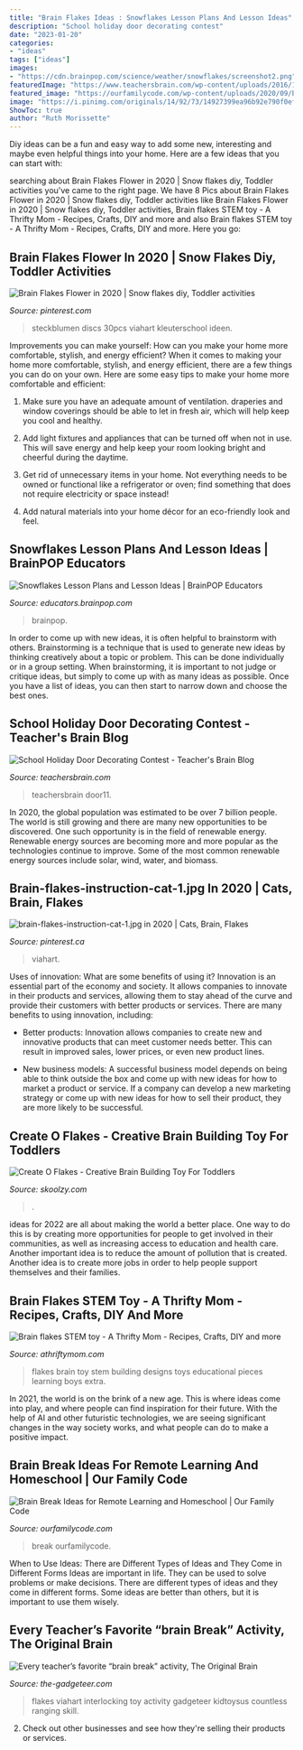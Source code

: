 ```yaml
---
title: "Brain Flakes Ideas : Snowflakes Lesson Plans And Lesson Ideas"
description: "School holiday door decorating contest"
date: "2023-01-20"
categories:
- "ideas"
tags: ["ideas"]
images:
- "https://cdn.brainpop.com/science/weather/snowflakes/screenshot2.png"
featuredImage: "https://www.teachersbrain.com/wp-content/uploads/2016/12/door11.jpg"
featured_image: "https://ourfamilycode.com/wp-content/uploads/2020/09/brain-break-ideas-remote-learning-3-683x1024.jpg"
image: "https://i.pinimg.com/originals/14/92/73/14927399ea96b92e790f0eff5cad5769.jpg"
ShowToc: true
author: "Ruth Morissette"
---
```



Diy ideas can be a fun and easy way to add some new, interesting and maybe even helpful things into your home. Here are a few ideas that you can start with: 

	

		
searching about Brain Flakes Flower in 2020 | Snow flakes diy, Toddler activities you've came to the right page. We have 8 Pics about Brain Flakes Flower in 2020 | Snow flakes diy, Toddler activities like Brain Flakes Flower in 2020 | Snow flakes diy, Toddler activities, Brain flakes STEM toy - A Thrifty Mom - Recipes, Crafts, DIY and more and also Brain flakes STEM toy - A Thrifty Mom - Recipes, Crafts, DIY and more. Here you go:
		
    
## Brain Flakes Flower In 2020 | Snow Flakes Diy, Toddler Activities

<img loading=lazy src="https://i.pinimg.com/originals/03/4b/fc/034bfc138ece3185c302cedde8762798.jpg" onerror="this.onerror=null;this.src='https://tse2.mm.bing.net/th?id=OIP.XKNFZc5btPAsSe3cTtLhRAHaHa&amp;pid=15.1';" alt="Brain Flakes Flower in 2020 | Snow flakes diy, Toddler activities">

_Source: pinterest.com_

>steckblumen discs 30pcs viahart kleuterschool ideen. 

	

Improvements you can make yourself: How can you make your home more comfortable, stylish, and energy efficient?
When it comes to making your home more comfortable, stylish, and energy efficient, there are a few things you can do on your own. Here are some easy tips to make your home more comfortable and efficient: 
1. Make sure you have an adequate amount of ventilation. draperies and window coverings should be able to let in fresh air, which will help keep you cool and healthy.

2. Add light fixtures and appliances that can be turned off when not in use. This will save energy and help keep your room looking bright and cheerful during the daytime.

3. Get rid of unnecessary items in your home. Not everything needs to be owned or functional like a refrigerator or oven; find something that does not require electricity or space instead!

4. Add natural materials into your home décor for an eco-friendly look and feel.

    
## Snowflakes Lesson Plans And Lesson Ideas | BrainPOP Educators

<img loading=lazy src="https://cdn.brainpop.com/science/weather/snowflakes/screenshot2.png" onerror="this.onerror=null;this.src='https://tse4.mm.bing.net/th?id=OIP.HxINH3xbDSYPVyKo4brtRAHaFk&amp;pid=15.1';" alt="Snowflakes Lesson Plans and Lesson Ideas | BrainPOP Educators">

_Source: educators.brainpop.com_

>brainpop. 

	

In order to come up with new ideas, it is often helpful to brainstorm with others. Brainstorming is a technique that is used to generate new ideas by thinking creatively about a topic or problem. This can be done individually or in a group setting. When brainstorming, it is important to not judge or critique ideas, but simply to come up with as many ideas as possible. Once you have a list of ideas, you can then start to narrow down and choose the best ones.

    
## School Holiday Door Decorating Contest - Teacher&#039;s Brain Blog

<img loading=lazy src="https://www.teachersbrain.com/wp-content/uploads/2016/12/door11.jpg" onerror="this.onerror=null;this.src='https://tse3.mm.bing.net/th?id=OIP.bvJRQ0jvJ32WeyB-8FEifwAAAA&amp;pid=15.1';" alt="School Holiday Door Decorating Contest - Teacher&#039;s Brain Blog">

_Source: teachersbrain.com_

>teachersbrain door11. 

	

In 2020, the global population was estimated to be over 7 billion people. The world is still growing and there are many new opportunities to be discovered. One such opportunity is in the field of renewable energy. Renewable energy sources are becoming more and more popular as the technologies continue to improve. Some of the most common renewable energy sources include solar, wind, water, and biomass.

    
## Brain-flakes-instruction-cat-1.jpg In 2020 | Cats, Brain, Flakes

<img loading=lazy src="https://i.pinimg.com/originals/14/92/73/14927399ea96b92e790f0eff5cad5769.jpg" onerror="this.onerror=null;this.src='https://tse3.mm.bing.net/th?id=OIP.P39kHibTd0WEsZNgVAZlTAHaJl&amp;pid=15.1';" alt="brain-flakes-instruction-cat-1.jpg in 2020 | Cats, Brain, Flakes">

_Source: pinterest.ca_

>viahart. 

	

Uses of innovation: What are some benefits of using it?
Innovation is an essential part of the economy and society. It allows companies to innovate in their products and services, allowing them to stay ahead of the curve and provide their customers with better products or services. There are many benefits to using innovation, including: 
- Better products: Innovation allows companies to create new and innovative products that can meet customer needs better. This can result in improved sales, lower prices, or even new product lines.

- New business models: A successful business model depends on being able to think outside the box and come up with new ideas for how to market a product or service. If a company can develop a new marketing strategy or come up with new ideas for how to sell their product, they are more likely to be successful.

    
## Create O Flakes - Creative Brain Building Toy For Toddlers

<img loading=lazy src="https://cdn.shopify.com/s/files/1/1072/5000/products/5_1024x1024.jpg?v=1499910189" onerror="this.onerror=null;this.src='https://tse3.mm.bing.net/th?id=OIP.weqJg7lBjrebC5IzbL-gHQHaIU&amp;pid=15.1';" alt="Create O Flakes - Creative Brain Building Toy For Toddlers">

_Source: skoolzy.com_

>. 

	

ideas for 2022 are all about making the world a better place. One way to do this is by creating more opportunities for people to get involved in their communities, as well as increasing access to education and health care. Another important idea is to reduce the amount of pollution that is created. Another idea is to create more jobs in order to help people support themselves and their families.

    
## Brain Flakes STEM Toy - A Thrifty Mom - Recipes, Crafts, DIY And More

<img loading=lazy src="http://athriftymom.com/wp-content/uploads/2018/04/brain-flakes-stem-toys-steam-toys-learning-kids.jpg" onerror="this.onerror=null;this.src='https://tse2.mm.bing.net/th?id=OIP.NSC_rgWFKAeA2A6CVpv96AHaHZ&amp;pid=15.1';" alt="Brain flakes STEM toy - A Thrifty Mom - Recipes, Crafts, DIY and more">

_Source: athriftymom.com_

>flakes brain toy stem building designs toys educational pieces learning boys extra. 

	

In 2021, the world is on the brink of a new age. This is where ideas come into play, and where people can find inspiration for their future. With the help of AI and other futuristic technologies, we are seeing significant changes in the way society works, and what people can do to make a positive impact.

    
## Brain Break Ideas For Remote Learning And Homeschool | Our Family Code

<img loading=lazy src="https://ourfamilycode.com/wp-content/uploads/2020/09/brain-break-ideas-remote-learning-3-683x1024.jpg" onerror="this.onerror=null;this.src='https://tse4.mm.bing.net/th?id=OIP.kGSQZP1ZrjQph8JT9iW4vwHaLG&amp;pid=15.1';" alt="Brain Break Ideas for Remote Learning and Homeschool | Our Family Code">

_Source: ourfamilycode.com_

>break ourfamilycode. 

	

When to Use Ideas: There are Different Types of Ideas and They Come in Different Forms
Ideas are important in life. They can be used to solve problems or make decisions. There are different types of ideas and they come in different forms. Some ideas are better than others, but it is important to use them wisely.

    
## Every Teacher’s Favorite “brain Break” Activity, The Original Brain

<img loading=lazy src="https://the-gadgeteer.com/wp-content/uploads/2020/02/BrainFlakes2.jpg" onerror="this.onerror=null;this.src='https://tse1.mm.bing.net/th?id=OIP.X18T82Hmf9TjRMkf3A37sgHaHX&amp;pid=15.1';" alt="Every teacher’s favorite “brain break” activity, The Original Brain">

_Source: the-gadgeteer.com_

>flakes viahart interlocking toy activity gadgeteer kidtoysus countless ranging skill. 

	

2. Check out other businesses and see how they're selling their products or services.

